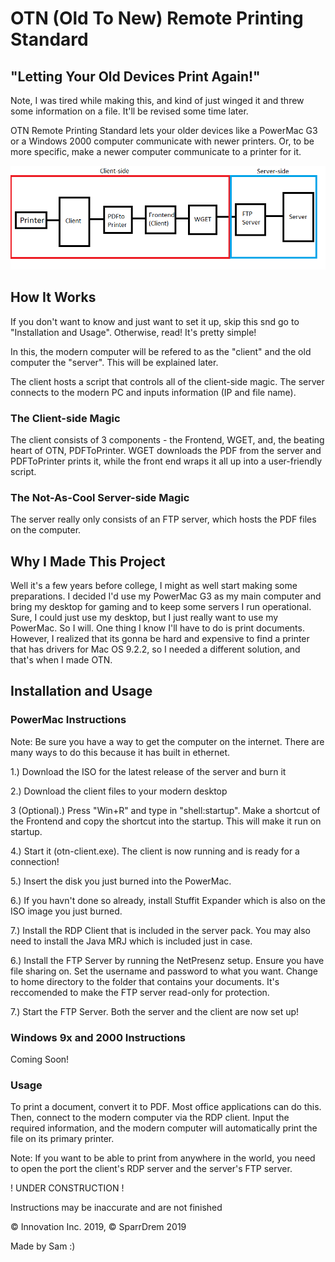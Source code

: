 # OTN (Old To New) Remote Printing Standard
## "Letting Your Old Devices Print Again!"

Note, I was tired while making this, and kind of just winged it and threw some information on a file. It'll be revised some time later.

OTN Remote Printing Standard lets your older devices like a PowerMac G3 or a Windows 2000 computer communicate with newer printers. Or, to be more specific, make a newer computer communicate to a printer for it.

<img src="map.png" alt="An Image Of The Network Map For OTN">

## How It Works
If you don't want to know and just want to set it up, skip this snd go to "Installation and Usage". Otherwise, read! It's pretty simple!

In this, the modern computer will be refered to as the "client" and the old computer the "server". This will be explained later.

The client hosts a script that controls all of the client-side magic. The server connects to the modern PC and inputs information (IP and file name).

### The Client-side Magic
The client consists of 3 components - the Frontend, WGET, and, the beating heart of OTN, PDFToPrinter. WGET downloads the PDF from the server and PDFToPrinter prints it, while the front end wraps it all up into a user-friendly script.

### The Not-As-Cool Server-side Magic
The server really only consists of an FTP server, which hosts the PDF files on the computer.

## Why I Made This Project
Well it's a few years before college, I might as well start making some preparations. I decided I'd use my PowerMac G3 as my main computer and bring my desktop for gaming and to keep some servers I run operational. Sure, I could just use my desktop, but I just really want to use my PowerMac. So I will. One thing I know I'll have to do is print documents. However, I realized that its gonna be hard and expensive to find a printer that has drivers for Mac OS 9.2.2, so I needed a different solution, and that's when I made OTN.

## Installation and Usage
### PowerMac Instructions
Note: Be sure you have a way to get the computer on the internet. There are many ways to do this because it has built in ethernet.

1.) Download the ISO for the latest release of the server and burn it

2.) Download the client files to your modern desktop

3 (Optional).) Press "Win+R" and type in "shell:startup". Make a shortcut of the Frontend and copy the shortcut into the startup. This will make it run on startup.

4.) Start it (otn-client.exe). The client is now running and is ready for a connection!

5.) Insert the disk you just burned into the PowerMac.

6.) If you havn't done so already, install Stuffit Expander which is also on the ISO image you just burned.

7.) Install the RDP Client that is included in the server pack. You may also need to install the Java MRJ which is included just in case.

6.) Install the FTP Server by running the NetPresenz setup. Ensure you have file sharing on. Set the username and password to what you want. Change to home directory to the folder that contains your documents. It's reccomended to make the FTP server read-only for protection.

7.) Start the FTP Server. Both the server and the client are now set up!

### Windows 9x and 2000 Instructions
Coming Soon!

### Usage
To print a document, convert it to PDF. Most office applications can do this. Then, connect to the modern computer via the RDP client. Input the required information, and the modern computer will automatically print the file on its primary printer.

Note: If you want to be able to print from anywhere in the world, you need to open the port the client's RDP server and the server's FTP server.

! UNDER CONSTRUCTION !

Instructions may be inaccurate and are not finished

&copy; Innovation Inc. 2019, &copy; SparrDrem 2019

Made by Sam :)
